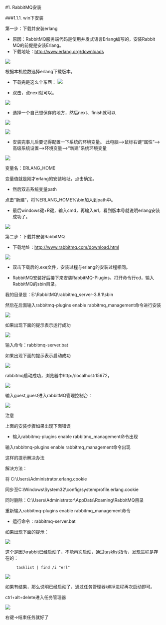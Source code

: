 #1. RabbitMQ安装

###1.1.1. win下安装

第一步：下载并安装erlang

* 原因：RabbitMQ服务端代码是使用并发式语言Erlang编写的，安装Rabbit MQ的前提是安装Erlang。
* 下载地址：http://www.erlang.org/downloads

![](.2RabbitMQ安装_images/4e903190.png)

根据本机位数选择erlang下载版本。

* 下载完是这么个东西：
![](.2RabbitMQ安装_images/11829426.png)

* 双击，点next就可以。

![](.2RabbitMQ安装_images/9357fc53.png)

* 选择一个自己想保存的地方，然后next、finish就可以

![](.2RabbitMQ安装_images/207b2ade.png)

![](.2RabbitMQ安装_images/84374477.png)

* 安装完事儿后要记得配置一下系统的环境变量。 此电脑-->鼠标右键“属性”-->高级系统设置-->环境变量-->“新建”系统环境变量

![](.2RabbitMQ安装_images/6df6c3a6.png)

变量名：ERLANG_HOME

变量值就是刚才erlang的安装地址，点击确定。

* 然后双击系统变量path

点击“新建”，将%ERLANG_HOME%\bin加入到path中。

* 最后windows键+R键，输入cmd，再输入erl，看到版本号就说明erlang安装成功了。

![](.2RabbitMQ安装_images/c2d794f6.png)


第二步：下载并安装RabbitMQ

* 下载地址：http://www.rabbitmq.com/download.html

![](.2RabbitMQ安装_images/2094dea7.png)

* 双击下载后的.exe文件，安装过程与erlang的安装过程相同。

* RabbitMQ安装好后接下来安装RabbitMQ-Plugins。打开命令行cd，输入RabbitMQ的sbin目录。

我的目录是：E:\RabbitMQ\rabbitmq_server-3.8.1\sbin

然后在后面输入rabbitmq-plugins enable rabbitmq_management命令进行安装



![](.2RabbitMQ安装_images/9f1579fb.png)

如果出现下面的提示表示运行成功

![](.2RabbitMQ安装_images/8f36168d.png)

输入命令：rabbitmq-server.bat

如果出现下面的提示表示启动成功

![](.2RabbitMQ安装_images/95a024a5.png)

rabbitmq启动成功，浏览器中http://localhost:15672，


![](.2RabbitMQ安装_images/07527de9.png)

输入guest,guest进入rabbitMQ管理控制台：

![](.2RabbitMQ安装_images/dda99577.png)

注意

上面的安装步骤如果出现下面错误


* 输入rabbitmq-plugins enable rabbitmq_management命令出现


输入rabbitmq-plugins enable rabbitmq_management命令出现

这样的提示解决办法

解决方法：

将 C:\Users\Administrator\.erlang.cookie

同步至C:\Windows\System32\config\systemprofile\.erlang.cookie

同时删除：C:\Users\Administrator\AppData\Roaming\RabbitMQ目录

重新输入rabbitmq-plugins enable rabbitmq_management命令

* 运行命令：rabbitmq-server.bat

如果出现下面的提示：

![](.2RabbitMQ安装_images/ce12825f.png)

这个是因为rabbit已经启动了，不能再次启动，通过tasklist指令，发现进程是存在的：

         tasklist | find /i "erl"
         
![](.2RabbitMQ安装_images/b05bba60.png)

如果有结果，那么说明已经启动了，通过任务管理器kill掉进程再次启动即可。

ctrl+alt+delete进入任务管理器


![](.2RabbitMQ安装_images/45539d98.png)

右键->结束任务就好了
